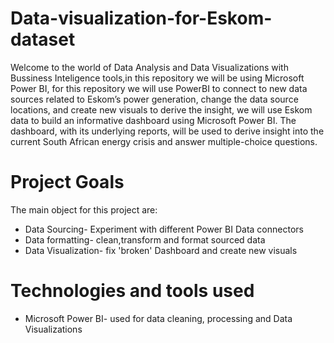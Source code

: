 # Data-visualization-for-Eskom-dataset

Welcome to the world of Data Analysis and Data Visualizations with Bussiness Inteligence tools,in this repository we will be using Microsoft Power BI, for this repository  we will use PowerBI to connect to new data sources related to Eskom’s power generation, change
the data source locations, and create new visuals to derive the insight, we will use Eskom data to build an informative dashboard using Microsoft Power BI.
The dashboard, with its underlying reports, will be used to derive insight into the current South African energy crisis
and answer multiple-choice questions.


# Project Goals
The main object for this project are:
- Data Sourcing- Experiment with different Power BI Data connectors
- Data formatting- clean,transform and format sourced data
- Data Visualization- fix 'broken' Dashboard and create new visuals

# Technologies and tools used
- Microsoft Power BI- used for data cleaning, processing and Data Visualizations
  
 

